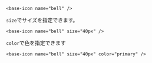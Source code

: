 ```vue
<base-icon name="bell" />
```

`size`でサイズを指定できます。

```vue
<base-icon name="bell" size="40px" />
```

`color`で色を指定できます

```vue
<base-icon name="bell" size="40px" color="primary" />
```

```[import](./example.vue)
```
